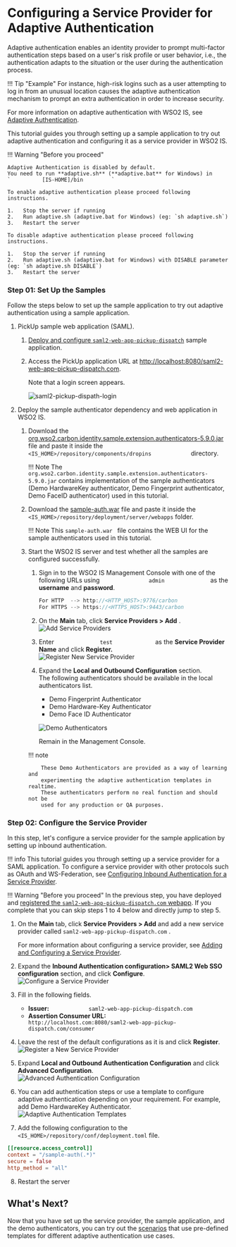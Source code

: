 # Configuring a Service Provider for Adaptive Authentication

Adaptive authentication enables an identity provider to prompt
multi-factor authentication steps based on a user's risk profile or user
behavior, i.e., the authentication adapts to the situation or the user during the authentication process.

!!! Tip "Example" 
    For instance, high-risk logins such as a user
    attempting to log in from an unusual location causes the adaptive
    authentication mechanism to prompt an extra authentication in order to
    increase security.

For more information on adaptive authentication with WSO2 IS, see
[Adaptive Authentication](../../learn/adaptive-authentication).

This tutorial guides you through setting up a sample application to try
out adaptive authentication and configuring it as a service provider in
WSO2 IS.

!!! Warning "Before you proceed"

    Adaptive Authentication is disabled by default.
    You need to run **adaptive.sh** (**adaptive.bat** for Windows) in 
    `          [IS-HOME]/bin         `

    To enable adaptive authentication please proceed following instructions.

    1.   Stop the server if running
    2.   Run adaptive.sh (adaptive.bat for Windows) (eg: `sh adaptive.sh`)
    3.   Restart the server
 
    To disable adaptive authentication please proceed following instructions.

    1.   Stop the server if running
    2.   Run adaptive.sh (adaptive.bat for Windows) with DISABLE parameter (eg: `sh adaptive.sh DISABLE`)
    3.   Restart the server


### Step 01: Set Up the Samples

Follow the steps below to set up the sample application to try out
adaptive authentication using a sample application.

1.  PickUp sample web application (SAML).
    1.  [Deploy and configure `saml2-web-app-pickup-dispatch`](../../learn/deploying-the-sample-app/#deploying-the-saml2-web-app-pickup-dispatch-webapp)
    sample application.

    2.  Access the PickUp application URL at
        <http://localhost:8080/saml2-web-app-pickup-dispatch.com>.

        Note that a login screen appears.
        
        ![saml2-pickup-dispath-login](../assets/img/tutorials/saml2-pickup-dispatch-login.png)

2.  Deploy the sample authenticator dependency and web application in
    WSO2 IS.

    1.  Download the [org.wso2.carbon.identity.sample.extension.authenticators-5.9.0.jar](../../assets/attachments/org.wso2.carbon.identity.sample.extension.authenticators-5.9.0.jar) file and paste it inside the
        `              <IS_HOME>/repository/components/dropins             ` directory.
        
        !!! Note 
            The 
            `org.wso2.carbon.identity.sample.extension.authenticators-5.9.0.jar`
            contains implementation of the sample authenticators (Demo
            HardwareKey authenticator, Demo Fingerprint authenticator, Demo
            FaceID authenticator) used in this tutorial.
            
    2.  Download the
        [sample-auth.war](https://github.com/wso2/samples-is/releases/download/v4.3.0/sample-auth.war)
        file and paste it inside the `
        <IS_HOME>/repository/deployment/server/webapps ` folder.  
        
        !!! Note 
            This `sample-auth.war ` file contains the WEB UI for
            the sample authenticators used in this tutorial.
            
    3.  Start the WSO2 IS server and test whether all the samples are
        configured successfully.

        1.  Sign in to the WSO2 IS Management Console with one of the
            following URLs using `                admin               `
            as the **username** and **password**.

            ``` java
            For HTTP  --> http://<HTTP_HOST>:9776/carbon
            For HTTPS --> https://<HTTPS_HOST>:9443/carbon
            ```

        2.  On the **Main** tab, click **Service Providers &gt; Add**
            .  
            ![Add Service Providers](../assets/img/tutorials/add-service-providers.png)
        3.  Enter `               test              ` as the **Service
            Provider Name** and click **Register.**  
            ![Register New Service Provider](../assets/img/tutorials/add-new-sp-1.png)
        4.  Expand the **Local and Outbound Configuration** section.  
            The following authenticators should be available in the
            local authenticators list.

            -   Demo Fingerprint Authenticator
            -   Demo Hardware-Key Authenticator
            -   Demo Face ID Authenticator

            ![Demo Authenticators](../assets/img/tutorials/demo-authenticators.png)

            Remain in the Management Console.

        !!! note
        
                These Demo Authenticators are provided as a way of learning and
                experimenting the adaptive authentication templates in realtime.
                These authenticators perform no real function and should not be
                used for any production or QA purposes.
        

### Step 02: Configure the Service Provider

In this step, let's configure a service provider for the sample
application by setting up inbound authentication.

!!! info
    This tutorial guides you through setting up a service provider for a
    SAML application. To configure a service provider with other protocols
    such as OAuth and WS-Federation, see [Configuring Inbound Authentication
    for a Service Provider](../../learn/configuring-inbound-authentication-for-a-service-provider).

!!! Warning "Before you proceed" 
    In the previous step, you have deployed and
    [registered the `saml2-web-app-pickup-dispatch.com` webapp](../../learn/deploying-the-sample-app/#configuring-the-service-provider_2).
    If you complete that you can skip steps 1 to 4 below and directly jump
    to step 5.
            
1.  On the **Main** tab, click **Service Providers &gt; Add** and add a
    new service provider called ` saml2-web-app-pickup-dispatch.com ` .

    For more information about configuring a service provider, see
    [Adding and Configuring a Service
    Provider](../../learn/adding-and-configuring-a-service-provider).

2.  Expand the **Inbound Authentication configuration&gt; SAML2 Web SSO
    configuration** section, and click **Configure**.  
    ![Configure a Service Provider](../assets/img/tutorials/configure-saml-sso.png)
3.  Fill in the following fields.  
    -   **Issuer:**
        `             saml2-web-app-pickup-dispatch.com            `
    -   **Assertion Consumer URL:**
        `             http://localhost.com:8080/saml2-web-app-pickup-dispatch.com/consumer            `
4.  Leave the rest of the default configurations as it is and click
    **Register**.  
    ![Register a New Service Provider](../assets/img/tutorials/registering-a-service-provider.png)
5.  Expand **Local and Outbound Authentication Configuration** and click
    **Advanced Configuration**.  
    ![Advanced Authentication Configuration](../assets/img/tutorials/advanced-auth-config.png)
6.  You can add authentication steps or use a template to configure
    adaptive authentication depending on your requirement. For example,
    add Demo HardwareKey Authenticator.  
    ![Adaptive Authentication Templates](../assets/img/tutorials/adaptive-auth-templates.png)
7.  Add the following configuration to the `<IS_HOME>/repository/conf/deployment.toml` file. 

   ``` toml
   [[resource.access_control]]
   context = "/sample-auth(.*)"
   secure = false
   http_method = "all"
   ```    
8. Restart the server   

## What's Next?

Now that you have set up the service provider, the sample application,
and the demo authenticators, you can try out the [scenarios](../../learn/adaptive-authentication-scenarios)
that use pre-defined templates for different adaptive authentication use
cases.
